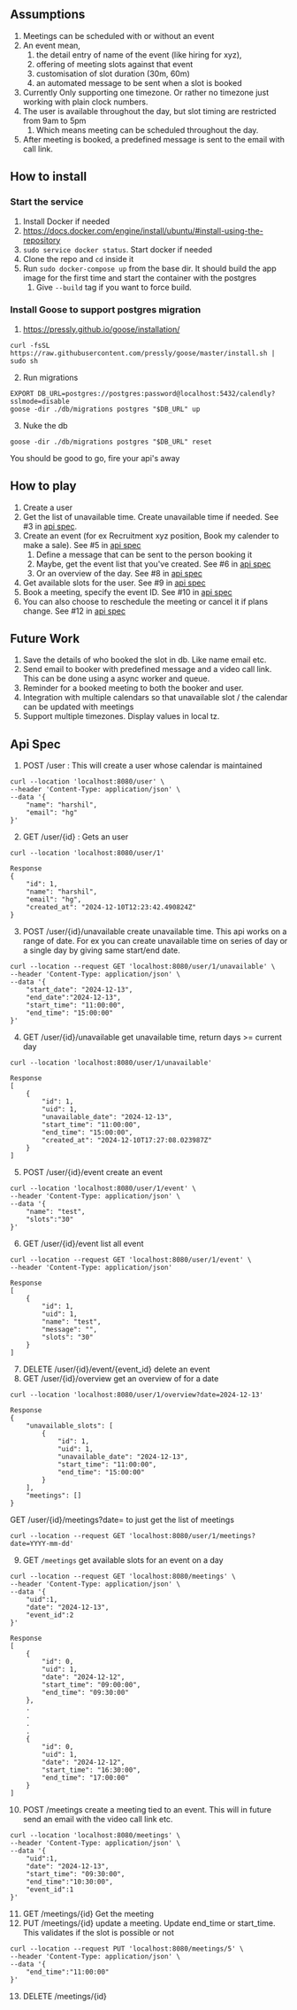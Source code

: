 ## Assumptions
1. Meetings can be scheduled with or without an event
2. An event mean, 
   1. the detail entry of name of the event (like hiring for xyz), 
   2. offering of meeting slots against that event
   3. customisation of slot duration (30m, 60m)
   4. an automated message to be sent when a slot is booked
3. Currently Only supporting one timezone. Or rather no timezone just working with plain clock numbers. 
4. The user is available throughout the day, but slot timing are restricted from 9am to 5pm
   1. Which means meeting can be scheduled throughout the day. 
5. After meeting is booked, a predefined message is sent to the email with call link. 

## How to install

### Start the service
1. Install Docker if needed
2. https://docs.docker.com/engine/install/ubuntu/#install-using-the-repository
3. `sudo service docker status`. Start docker if needed
4. Clone the repo and `cd` inside it
5. Run `sudo docker-compose up` from the base dir. It should build the app image for the first time and start the container with the postgres
   1. Give `--build` tag if you want to force build.

### Install Goose to support postgres migration

1. https://pressly.github.io/goose/installation/
```shell
curl -fsSL     https://raw.githubusercontent.com/pressly/goose/master/install.sh |    sudo sh
```
2. Run migrations
```shell
EXPORT DB_URL=postgres://postgres:password@localhost:5432/calendly?sslmode=disable
goose -dir ./db/migrations postgres "$DB_URL" up
```
3. Nuke the db
```shell
goose -dir ./db/migrations postgres "$DB_URL" reset
```

You should be good to go, fire your api's away

## How to play
1. Create a user 
2. Get the list of unavailable time. Create unavailable time if needed. See #3 in [api spec](#api-spec). 
3. Create an event (for ex Recruitment xyz position, Book my calender to make a sale). See #5 in [api spec](#api-spec)
   1. Define a message that can be sent to the
   person booking it
   2. Maybe, get the event list that you've created. See #6 in [api spec](#api-spec)
   3. Or an overview of the day. See #8 in [api spec](#api-spec)
4. Get available slots for the user. See #9 in [api spec](#api-spec)
5. Book a meeting, specify the event ID. See #10 in [api spec](#api-spec)
6. You can also choose to reschedule the meeting or cancel it if plans change. See #12 in [api spec](#api-spec)


## Future Work
1. Save the details of who booked the slot in db. Like name email etc.
2. Send email to booker with predefined message and a video call link.
This can be done using a async worker and queue.
3. Reminder for a booked meeting to both the booker and user.
4. Integration with multiple calendars so that unavailable slot / the calendar can be updated with meetings
5. Support multiple timezones. Display values in local tz.
 

## Api Spec

1. POST /user : This will create a user whose calendar is maintained
```shell
curl --location 'localhost:8080/user' \
--header 'Content-Type: application/json' \
--data '{
    "name": "harshil",
    "email": "hg"
}'
```

2. GET /user/{id} : Gets an user
```shell
curl --location 'localhost:8080/user/1'

Response
{
    "id": 1,
    "name": "harshil",
    "email": "hg",
    "created_at": "2024-12-10T12:23:42.490824Z"
}
```

3. POST /user/{id}/unavailable create unavailable time.
This api works on a range of date. For ex you can create unavailable time on series of day 
or a single day by giving same start/end date.
```shell
curl --location --request GET 'localhost:8080/user/1/unavailable' \
--header 'Content-Type: application/json' \
--data '{
    "start_date": "2024-12-13",
    "end_date":"2024-12-13",
    "start_time": "11:00:00",
    "end_time": "15:00:00"
}'
```
4. GET /user/{id}/unavailable get unavailable time, return days >= current day
```shell
curl --location 'localhost:8080/user/1/unavailable'

Response
[
    {
        "id": 1,
        "uid": 1,
        "unavailable_date": "2024-12-13",
        "start_time": "11:00:00",
        "end_time": "15:00:00",
        "created_at": "2024-12-10T17:27:08.023987Z"
    }
]
```
5. POST /user/{id}/event create an event
```shell
curl --location 'localhost:8080/user/1/event' \
--header 'Content-Type: application/json' \
--data '{
    "name": "test",
    "slots":"30"
}'
```
6. GET /user/{id}/event list all event
```shell
curl --location --request GET 'localhost:8080/user/1/event' \
--header 'Content-Type: application/json'

Response
[
    {
        "id": 1,
        "uid": 1,
        "name": "test",
        "message": "",
        "slots": "30"
    }
]
```
7. DELETE /user/{id}/event/{event_id} delete an event
8. GET /user/{id}/overview get an overview of for a date
```shell
curl --location 'localhost:8080/user/1/overview?date=2024-12-13'

Response
{
    "unavailable_slots": [
        {
            "id": 1,
            "uid": 1,
            "unavailable_date": "2024-12-13",
            "start_time": "11:00:00",
            "end_time": "15:00:00"
        }
    ],
    "meetings": []
}
```
GET /user/{id}/meetings?date=<optional> to just get the list of meetings 
```shell
curl --location --request GET 'localhost:8080/user/1/meetings?date=YYYY-mm-dd'
```
9. GET `/meetings` get available slots for an event on a day
```shell
curl --location --request GET 'localhost:8080/meetings' \
--header 'Content-Type: application/json' \
--data '{
    "uid":1,
    "date": "2024-12-13",
    "event_id":2
}'

Response
[
    {
        "id": 0,
        "uid": 1,
        "date": "2024-12-12",
        "start_time": "09:00:00",
        "end_time": "09:30:00"
    },
    .
    .
    .
    .
    {
        "id": 0,
        "uid": 1,
        "date": "2024-12-12",
        "start_time": "16:30:00",
        "end_time": "17:00:00"
    }
]
```
10. POST /meetings create a meeting tied to an event. This will in future send an email with the 
video call link etc.
```shell
curl --location 'localhost:8080/meetings' \
--header 'Content-Type: application/json' \
--data '{
    "uid":1,
    "date": "2024-12-13",
    "start_time": "09:30:00",
    "end_time":"10:30:00",
    "event_id":1
}'
```
11. GET /meetings/{id} Get the meeting
12. PUT /meetings/{id} update a meeting. Update end_time or start_time. This validates if the slot is possible or not
```shell
curl --location --request PUT 'localhost:8080/meetings/5' \
--header 'Content-Type: application/json' \
--data '{
    "end_time":"11:00:00"
}'
```
13. DELETE /meetings/{id}

